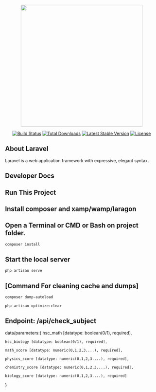 <p align="center"><a href="https://laravel.com" target="_blank"><img src="https://raw.githubusercontent.com/laravel/art/master/logo-lockup/5%20SVG/2%20CMYK/1%20Full%20Color/laravel-logolockup-cmyk-red.svg" width="400"></a></p>

<p align="center">
<a href="https://travis-ci.org/laravel/framework"><img src="https://travis-ci.org/laravel/framework.svg" alt="Build Status"></a>
<a href="https://packagist.org/packages/laravel/framework"><img src="https://img.shields.io/packagist/dt/laravel/framework" alt="Total Downloads"></a>
<a href="https://packagist.org/packages/laravel/framework"><img src="https://img.shields.io/packagist/v/laravel/framework" alt="Latest Stable Version"></a>
<a href="https://packagist.org/packages/laravel/framework"><img src="https://img.shields.io/packagist/l/laravel/framework" alt="License"></a>
</p>

## About Laravel

Laravel is a web application framework with expressive, elegant syntax. 

## Developer Docs

## Run This Project

## Install composer and xamp/wamp/laragon
## Open a Terminal or CMD or Bash on project folder.

```bash
composer install
```
 ## Start the local server

```bash
php artisan serve
```


## [Command For cleaning cache and dumps]
```bash
composer dump-autoload
```
```bash
php artisan optimize:clear
```


## Endpoint: /api/check_subject
data/parameters:{
    hsc_math [datatype: boolean(0/1), required],

    hsc_biology [datatype: boolean(0/1), required],

    math_score [datatype: numeric(0,1,2,3....), required],

    physics_score [datatype: numeric(0,1,2,3....), required],

    chemistry_score [datatype: numeric(0,1,2,3....), required],
    
    biology_score [datatype: numeric(0,1,2,3....), required]
}


